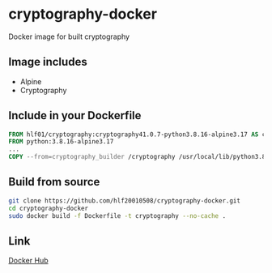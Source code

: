 # cryptography-docker
Docker image for built cryptography

## Image includes
- Alpine
- Cryptography

## Include in your Dockerfile
```Dockerfile
FROM hlf01/cryptography:cryptography41.0.7-python3.8.16-alpine3.17 AS cryptography_builder
FROM python:3.8.16-alpine3.17
...
COPY --from=cryptography_builder /cryptography /usr/local/lib/python3.8/site-packages/cryptography
```

## Build from source
```sh
git clone https://github.com/hlf20010508/cryptography-docker.git
cd cryptography-docker
sudo docker build -f Dockerfile -t cryptography --no-cache .
```

## Link
[Docker Hub](https://hub.docker.com/repository/docker/hlf01/cryptography)
